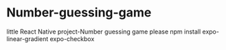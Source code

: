 # Number-guessing-game
little React Native project-Number guessing game
please npm install expo-linear-gradient expo-checkbox
